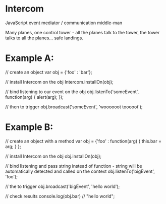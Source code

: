 Intercom
========

JavaScript event mediator / communication middle-man


Many planes, one control tower - all the planes talk to the tower, the tower talks to all the planes... safe landings.


Example A:
========
// create an object
var obj = {'foo' : 'bar'};

// install Intercom on the obj
Intercom.installOn(obj);

// bind listening to our event on the obj
obj.listenTo('someEvent', function(arg) { alert(arg); });

// then to trigger
obj.broadcast('someEvent', 'woooooot tooooot');

Example B:
==========
// create an object with a method
var obj = {'foo' : function(arg) { this.bar = arg; } };

// install Intercom on the obj
obj.installOn(obj);

// bind listening and pass string instead of function - string will be automatically detected and called on the context
obj.listenTo('bigEvent', 'foo');

// the to trigger
obj.broadcast('bigEvent', 'hello world');

// check results
console.log(obj.bar) // "hello world";